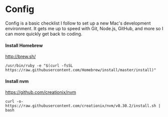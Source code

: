 # Config
Config is a basic checklist I follow to set up a new Mac's development environment. It gets me up to speed with Git, Node.js, GitHub, and more so I can more quickly get back to coding.


#### Install Homebrew
http://brew.sh/

`/usr/bin/ruby -e "$(curl -fsSL https://raw.githubusercontent.com/Homebrew/install/master/install)"`


#### Install nvm
https://github.com/creationix/nvm

`curl -o- https://raw.githubusercontent.com/creationix/nvm/v0.30.2/install.sh | bash`
